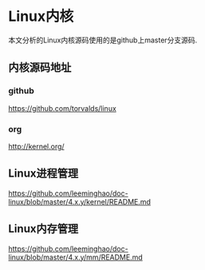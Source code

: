 Linux内核
========================================

本文分析的Linux内核源码使用的是github上master分支源码.

内核源码地址
----------------------------------------

### github

https://github.com/torvalds/linux

### org

http://kernel.org/

Linux进程管理
-----------------------------------------

https://github.com/leeminghao/doc-linux/blob/master/4.x.y/kernel/README.md

Linux内存管理
-----------------------------------------

https://github.com/leeminghao/doc-linux/blob/master/4.x.y/mm/README.md